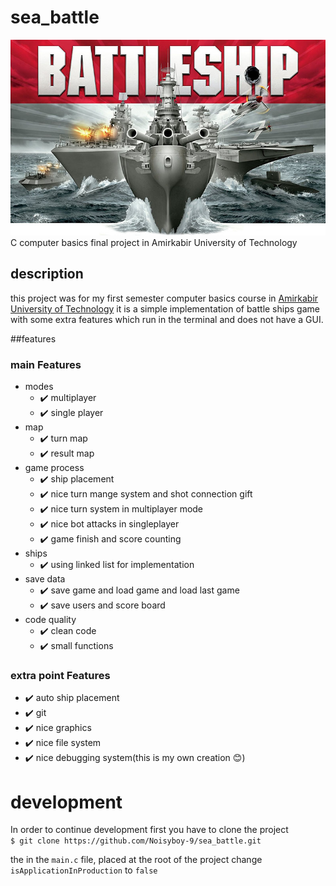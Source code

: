 # sea_battle
![banner](banner.jpg) <br>
C computer basics final project in Amirkabir University of Technology 
## description
this project was for my first semester computer basics course in [Amirkabir University of Technology](aut.ac.ir)
it is a simple implementation of battle ships game with some extra features which run in the terminal
and does not have a GUI.
  
##features
### main Features
- modes
    - :heavy_check_mark:  multiplayer
    - :heavy_check_mark:  single player
- map
    - :heavy_check_mark:  turn map
    - :heavy_check_mark:  result map
- game process
    - :heavy_check_mark:  ship placement
    - :heavy_check_mark:  nice turn mange system and shot connection gift
    - :heavy_check_mark:  nice turn system in multiplayer mode
    - :heavy_check_mark:  nice bot attacks in singleplayer
    - :heavy_check_mark:  game finish and score counting
- ships
    - :heavy_check_mark:  using linked list for implementation
- save data
   - :heavy_check_mark:  save game and load game and load last game
   - :heavy_check_mark:  save users and score board
- code quality
    - :heavy_check_mark:  clean code
    - :heavy_check_mark:  small functions
 
### extra point Features
- :heavy_check_mark: auto ship placement
- :heavy_check_mark: git
- :heavy_check_mark: nice graphics
- :heavy_check_mark:  nice file system
- :heavy_check_mark: nice debugging system(this is my own creation :blush:)


# development
In order to continue development first you have to clone the project  
`
$ git clone https://github.com/Noisyboy-9/sea_battle.git
`

the in the `main.c` file, placed at the root of the project change `isApplicationInProduction` to `false` 
